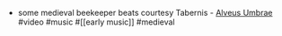 - some medieval beekeeper beats courtesy Tabernis - [Alveus Umbrae](https://www.youtube.com/watch?v=qTTqjotzx40) #video #music #[[early music]] #medieval